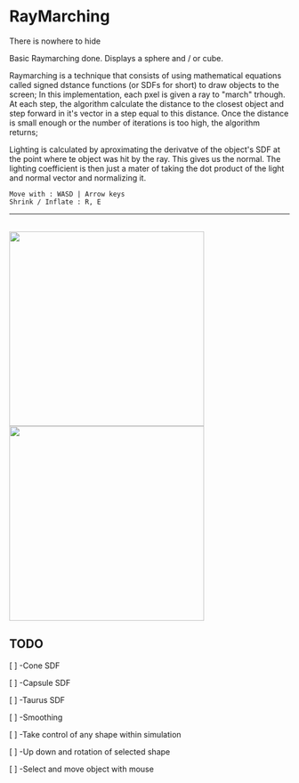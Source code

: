# RayMarching
There is nowhere to hide


Basic Raymarching done. Displays a sphere and / or cube.

Raymarching is a technique that consists of using mathematical equations called signed dstance functions (or SDFs for short) to draw objects to the screen;
In this implementation, each pxel is given a ray to "march" trhough. At each step, the algorithm calculate the distance to the closest object and step forward in it's vector in a step equal to this distance. Once the distance is small enough or the number of iterations is too high, the algorithm returns;

Lighting is calculated by aproximating the derivatve of the object's SDF at the point where te object was hit by the ray. This gives us the normal. The lighting coefficient is then just a mater of taking the dot product of the light and normal vector and normalizing it.



```
Move with : WASD | Arrow keys
Shrink / Inflate : R, E
```

---

<br>
<img align="top" height="350" width="350" src="Ressources/Img1.png" />

<img height="350" width="350" src="https://cdn.discordapp.com/attachments/432508907701665802/808649638630522890/unknown.png" />

</br>

## TODO

[ ] -Cone SDF

[ ] -Capsule SDF

[ ] -Taurus SDF

[ ] -Smoothing

[ ] -Take control of any shape within simulation

[ ] -Up down and rotation of selected shape

[ ] -Select and move object with mouse
